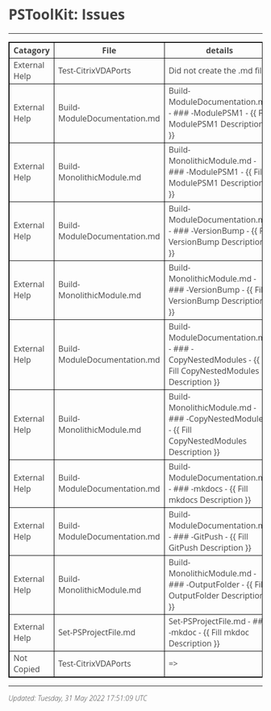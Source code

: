 ﻿<style>
table {
    border-collapse: collapse;
}
table, th, td {
   border: 1px solid black;
}
blockquote {
    border-left: solid blue;
	padding-left: 10px;
}
@import url(http://fonts.googleapis.com/css?family=Open+Sans:300italic,300);
body {
  color: #444;
  font-family: 'Open Sans', Helvetica, sans-serif;
  font-weight: 300;
}
</style>
# PSToolKit: Issues

---

| Catagory      | File                         | details                                                                                          |
| ------------- | ---------------------------- | ------------------------------------------------------------------------------------------------ |
| External Help | Test-CitrixVDAPorts          | Did not create the .md file                                                                      |
| External Help | Build-ModuleDocumentation.md | Build-ModuleDocumentation.md - ### -ModulePSM1 - {{ Fill ModulePSM1 Description }}               |
| External Help | Build-MonolithicModule.md    | Build-MonolithicModule.md - ### -ModulePSM1 - {{ Fill ModulePSM1 Description }}                  |
| External Help | Build-ModuleDocumentation.md | Build-ModuleDocumentation.md - ### -VersionBump - {{ Fill VersionBump Description }}             |
| External Help | Build-MonolithicModule.md    | Build-MonolithicModule.md - ### -VersionBump - {{ Fill VersionBump Description }}                |
| External Help | Build-ModuleDocumentation.md | Build-ModuleDocumentation.md - ### -CopyNestedModules - {{ Fill CopyNestedModules Description }} |
| External Help | Build-MonolithicModule.md    | Build-MonolithicModule.md - ### -CopyNestedModules - {{ Fill CopyNestedModules Description }}    |
| External Help | Build-ModuleDocumentation.md | Build-ModuleDocumentation.md - ### -mkdocs - {{ Fill mkdocs Description }}                       |
| External Help | Build-ModuleDocumentation.md | Build-ModuleDocumentation.md - ### -GitPush - {{ Fill GitPush Description }}                     |
| External Help | Build-MonolithicModule.md    | Build-MonolithicModule.md - ### -OutputFolder - {{ Fill OutputFolder Description }}              |
| External Help | Set-PSProjectFile.md         | Set-PSProjectFile.md - ### -mkdoc - {{ Fill mkdoc Description }}                                 |
| Not Copied    | Test-CitrixVDAPorts          | =>                                                                                               |

---

*Updated: Tuesday, 31 May 2022 17:51:09 UTC*
